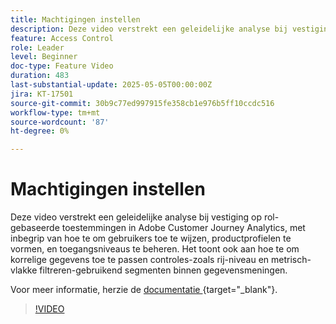 ```yaml
---
title: Machtigingen instellen
description: Deze video verstrekt een geleidelijke analyse bij vestiging op rol-gebaseerde toestemmingen in Adobe Customer Journey Analytics, met inbegrip van hoe te om gebruikers toe te wijzen, productprofielen te vormen, en toegangsniveaus te beheren.
feature: Access Control
role: Leader
level: Beginner
doc-type: Feature Video
duration: 483
last-substantial-update: 2025-05-05T00:00:00Z
jira: KT-17501
source-git-commit: 30b9c77ed997915fe358cb1e976b5ff10ccdc516
workflow-type: tm+mt
source-wordcount: '87'
ht-degree: 0%

---
```


# Machtigingen instellen

Deze video verstrekt een geleidelijke analyse bij vestiging op rol-gebaseerde toestemmingen in Adobe Customer Journey Analytics, met inbegrip van hoe te om gebruikers toe te wijzen, productprofielen te vormen, en toegangsniveaus te beheren. Het toont ook aan hoe te om korrelige gegevens toe te passen controles-zoals rij-niveau en metrisch-vlakke filtreren-gebruikend segmenten binnen gegevensmeningen.

Voor meer informatie, herzie de [ documentatie ](https://experienceleague.adobe.com/nl/docs/analytics-platform/using/technotes/access-control){target="_blank"}.

>[!VIDEO](https://video.tv.adobe.com/v/3463391/?learn=on&captions=dut)
